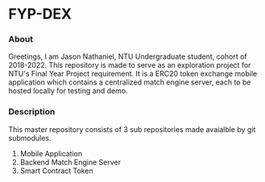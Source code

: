 # FYP-DEX

### About
Greetings, I am Jason Nathaniel, NTU Undergraduate student, cohort of 2018-2022. This repository is made to serve as an exploration project for NTU's Final Year Project requirement.
It is a ERC20 token exchange mobile application which contains a centralized match engine server, each to be hosted locally for testing and demo.

### Description
This master repository consists of 3 sub repositories made avaialble by git submodules.
1. Mobile Application
2. Backend Match Engine Server
3. Smart Contract Token
